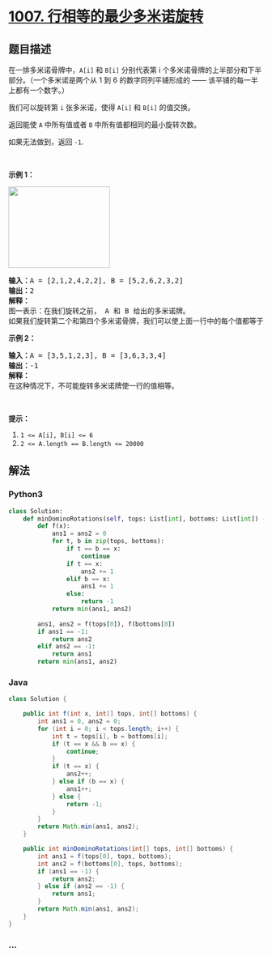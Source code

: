 # [1007. 行相等的最少多米诺旋转](https://leetcode-cn.com/problems/minimum-domino-rotations-for-equal-row)



## 题目描述

<!-- 这里写题目描述 -->

<p>在一排多米诺骨牌中，<code>A[i]</code> 和 <code>B[i]</code>&nbsp;分别代表第 i 个多米诺骨牌的上半部分和下半部分。（一个多米诺是两个从 1 到 6 的数字同列平铺形成的&nbsp;&mdash;&mdash; 该平铺的每一半上都有一个数字。）</p>

<p>我们可以旋转第&nbsp;<code>i</code>&nbsp;张多米诺，使得&nbsp;<code>A[i]</code> 和&nbsp;<code>B[i]</code>&nbsp;的值交换。</p>

<p>返回能使 <code>A</code> 中所有值或者 <code>B</code> 中所有值都相同的最小旋转次数。</p>

<p>如果无法做到，返回&nbsp;<code>-1</code>.</p>

<p>&nbsp;</p>

<p><strong>示例 1：</strong></p>

<p><img alt="" src="https://assets.leetcode-cn.com/aliyun-lc-upload/uploads/2019/03/08/domino.png" style="height: 161px; width: 200px;"></p>

<pre><strong>输入：</strong>A = [2,1,2,4,2,2], B = [5,2,6,2,3,2]
<strong>输出：</strong>2
<strong>解释：</strong>
图一表示：在我们旋转之前， A 和 B 给出的多米诺牌。
如果我们旋转第二个和第四个多米诺骨牌，我们可以使上面一行中的每个值都等于 2，如图二所示。
</pre>

<p><strong>示例 2：</strong></p>

<pre><strong>输入：</strong>A = [3,5,1,2,3], B = [3,6,3,3,4]
<strong>输出：</strong>-1
<strong>解释：</strong>
在这种情况下，不可能旋转多米诺牌使一行的值相等。
</pre>

<p>&nbsp;</p>

<p><strong>提示：</strong></p>

<ol>
	<li><code>1 &lt;= A[i], B[i] &lt;= 6</code></li>
	<li><code>2 &lt;= A.length == B.length &lt;= 20000</code></li>
</ol>


## 解法

<!-- 这里可写通用的实现逻辑 -->

<!-- tabs:start -->

### **Python3**

<!-- 这里可写当前语言的特殊实现逻辑 -->

```python
class Solution:
    def minDominoRotations(self, tops: List[int], bottoms: List[int]) -> int:
        def f(x):
            ans1 = ans2 = 0
            for t, b in zip(tops, bottoms):
                if t == b == x:
                    continue
                if t == x:
                    ans2 += 1
                elif b == x:
                    ans1 += 1
                else:
                    return -1
            return min(ans1, ans2)
        
        ans1, ans2 = f(tops[0]), f(bottoms[0])
        if ans1 == -1:
            return ans2
        elif ans2 == -1:
            return ans1
        return min(ans1, ans2)
```

### **Java**

<!-- 这里可写当前语言的特殊实现逻辑 -->

```java
class Solution {

    public int f(int x, int[] tops, int[] bottoms) {
        int ans1 = 0, ans2 = 0;
        for (int i = 0; i < tops.length; i++) {
            int t = tops[i], b = bottoms[i];
            if (t == x && b == x) {
                continue;
            }
            if (t == x) {
                ans2++;
            } else if (b == x) {
                ans1++;
            } else {
                return -1;
            }
        }
        return Math.min(ans1, ans2);
    }

    public int minDominoRotations(int[] tops, int[] bottoms) {
        int ans1 = f(tops[0], tops, bottoms);
        int ans2 = f(bottoms[0], tops, bottoms);
        if (ans1 == -1) {
            return ans2;
        } else if (ans2 == -1) {
            return ans1;
        }
        return Math.min(ans1, ans2);
    }
}
```

### **...**

```

```

<!-- tabs:end -->
